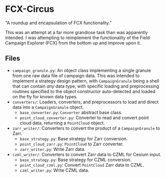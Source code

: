 # FCX-Circus

"A roundup and encapsulation of FCX functionality."

This was an attempt at a far more grandiose task than was
apparently intended. I was attempting to reimplement the
functionality of the Field Campaign Explorer (FCX)
from the bottom up and improve upon it.

## Files

* `campaign_granule.py`: An object class implementing a
single granule from one raw data file of campaign data.
This was intended to implement a strategy design pattern,
with `CampaignGranule` being a shell that can contain
*any* data type, with specific loading and preprocessing
routines specified to the object constructor auto-detected
and loaded on the fly for known data types.
* `converters/`: Loaders, converters, and preprocessors to
load and direct data into a `CampaignGranule` object.
    * `base_converter.py`: `Converter` abstract base class.
    * `point_cloud_converter.py`: Converter to read and
      convert point cloud data, returning a `PointCloud`
      object.
* `zarr_writer/`: Converters to convert the product of a
    `CampaignGranule` to Zarr.
    * `base_strategy.py`: Base strategy for Zarr conversion.
    * `point_cloud_zarr.py`: `PointCloud` to Zarr converter.
    * `zarr_writer.py`: Write Zarr data.
* `czml_writer/`: Converters to convert Zarr data to CZML
    for Cesium input.
    * `base_strategy.py`: Base strategy for CZML conversion.
    * `point_cloud_czml.py`: Convert `PointCloud` Zarr data
    to CZML.
    * `czml_writer.py`: Write CZML data.
